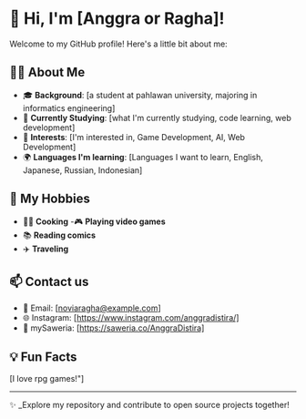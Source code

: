 # 👋 Hi, I'm [Anggra or Ragha]!

Welcome to my GitHub profile! Here's a little bit about me:

## 👩‍💻 About Me
- 🎓 **Background**: [a student at pahlawan university, majoring in informatics engineering]
- 🌱 **Currently Studying**: [what I'm currently studying, code learning, web development]
- 🚀 **Interests**: [I'm interested in, Game Development, AI, Web Development]
- 🌍 **Languages I'm learning**: [Languages I want to learn, English, Japanese, Russian, Indonesian]

## 🎨 My Hobbies
- 👨‍🍳 **Cooking**
-🎮 **Playing video games**
- 📚 **Reading comics**
- ✈️ **Traveling**

## 📫 Contact us
- 📧 Email: [noviaragha@example.com]
- 🌐 Instagram: [https://www.instagram.com/anggradistira/]
- 💼 mySaweria: [https://saweria.co/AnggraDistira]

## 💡 Fun Facts
[I love rpg games!"]

---

✨ _Explore my repository and contribute to open source projects together!
